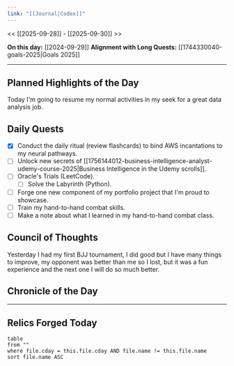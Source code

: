 ```yaml
---
link: "[[Journal|Codex]]"
---
```

<< [[2025-09-28]] - [[2025-09-30]] >>

**On this day:** [[2024-09-29]]
**Alignment with Long Quests:** [[1744330040-goals-2025|Goals 2025]]

---
## Planned Highlights of the Day
Today I'm going to resume my normal activities in my seek for a great data analysis job.

## Daily Quests
- [x] Conduct the daily ritual (review flashcards) to bind AWS incantations to my neural pathways.
- [ ] Unlock new secrets of [[1756144012-business-intelligence-analyst-udemy-course-2025|Business Intelligence in the Udemy scrolls]].
- [ ] Oracle's Trials (LeetCode).
	- [ ] Solve the Labyrinth (Python).
- [ ] Forge one new component of my portfolio project that I'm proud to showcase.
- [ ] Train my hand-to-hand combat skills.
- [ ] Make a note about what I learned in my hand-to-hand combat class.

## Council of Thoughts
Yesterday I had my first BJJ tournament, I did good but I have many things to improve, my opponent was better than me so I lost, but it was a fun experience and the next one I will do so much better.

## Chronicle of the Day


---
## Relics Forged Today
```dataview
table
from ""
where file.cday = this.file.cday AND file.name != this.file.name
sort file.name ASC
```

